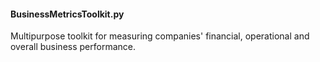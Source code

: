 #### BusinessMetricsToolkit.py
Multipurpose toolkit for measuring companies' financial, operational and overall business performance.
